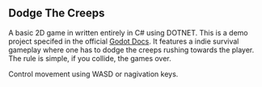 ## Dodge The Creeps
 A basic 2D game in written entirely in C# using DOTNET. This is a demo project specifed in the official 
 <a href="https://docs.godotengine.org/en/stable/getting_started/first_2d_game/index.html">Godot Docs</a>.
 It features a indie survival gameplay where one has to dodge the creeps rushing towards the player. The rule is simple, if you collide, the games over.

 Control movement using WASD or nagivation keys.
